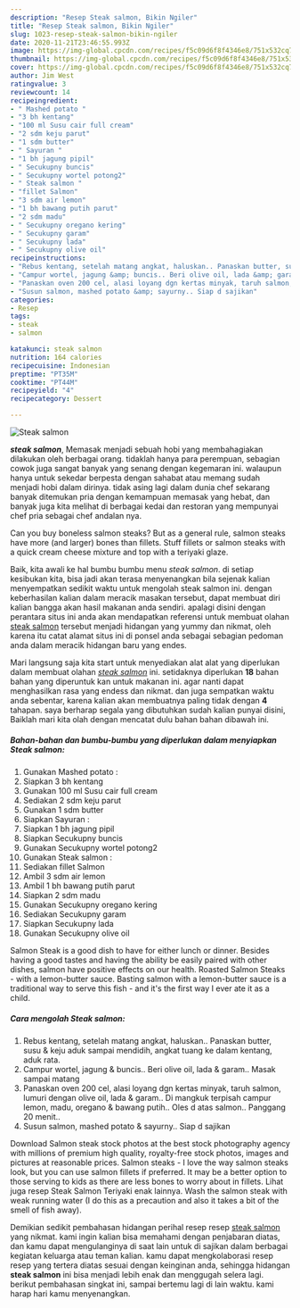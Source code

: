 ```yaml
---
description: "Resep Steak salmon, Bikin Ngiler"
title: "Resep Steak salmon, Bikin Ngiler"
slug: 1023-resep-steak-salmon-bikin-ngiler
date: 2020-11-21T23:46:55.993Z
image: https://img-global.cpcdn.com/recipes/f5c09d6f8f4346e8/751x532cq70/steak-salmon-foto-resep-utama.jpg
thumbnail: https://img-global.cpcdn.com/recipes/f5c09d6f8f4346e8/751x532cq70/steak-salmon-foto-resep-utama.jpg
cover: https://img-global.cpcdn.com/recipes/f5c09d6f8f4346e8/751x532cq70/steak-salmon-foto-resep-utama.jpg
author: Jim West
ratingvalue: 3
reviewcount: 14
recipeingredient:
- " Mashed potato "
- "3 bh kentang"
- "100 ml Susu cair full cream"
- "2 sdm keju parut"
- "1 sdm butter"
- " Sayuran "
- "1 bh jagung pipil"
- " Secukupny buncis"
- " Secukupny wortel potong2"
- " Steak salmon "
- "fillet Salmon"
- "3 sdm air lemon"
- "1 bh bawang putih parut"
- "2 sdm madu"
- " Secukupny oregano kering"
- " Secukupny garam"
- " Secukupny lada"
- " Secukupny olive oil"
recipeinstructions:
- "Rebus kentang, setelah matang angkat, haluskan.. Panaskan butter, susu &amp; keju aduk sampai mendidih, angkat tuang ke dalam kentang, aduk rata."
- "Campur wortel, jagung &amp; buncis.. Beri olive oil, lada &amp; garam.. Masak sampai matang"
- "Panaskan oven 200 cel, alasi loyang dgn kertas minyak, taruh salmon, lumuri dengan olive oil, lada &amp; garam.. Di mangkuk terpisah campur lemon, madu, oregano &amp; bawang putih.. Oles d atas salmon.. Panggang 20 menit.."
- "Susun salmon, mashed potato &amp; sayurny.. Siap d sajikan"
categories:
- Resep
tags:
- steak
- salmon

katakunci: steak salmon 
nutrition: 164 calories
recipecuisine: Indonesian
preptime: "PT35M"
cooktime: "PT44M"
recipeyield: "4"
recipecategory: Dessert

---
```



![Steak salmon](https://img-global.cpcdn.com/recipes/f5c09d6f8f4346e8/751x532cq70/steak-salmon-foto-resep-utama.jpg)

<b><i>steak salmon</i></b>, Memasak menjadi sebuah hobi yang membahagiakan dilakukan oleh berbagai orang. tidaklah hanya para perempuan, sebagian cowok juga sangat banyak yang senang dengan kegemaran ini. walaupun hanya untuk sekedar berpesta dengan sahabat atau memang sudah menjadi hobi dalam dirinya. tidak asing lagi dalam dunia chef sekarang banyak ditemukan pria dengan kemampuan memasak yang hebat, dan banyak juga kita melihat di berbagai kedai dan restoran yang mempunyai chef pria sebagai chef andalan nya.

Can you buy boneless salmon steaks? But as a general rule, salmon steaks have more (and larger) bones than fillets. Stuff fillets or salmon steaks with a quick cream cheese mixture and top with a teriyaki glaze.

Baik, kita awali ke hal bumbu bumbu menu <i>steak salmon</i>. di setiap kesibukan kita, bisa jadi akan terasa menyenangkan bila sejenak kalian menyempatkan sedikit waktu untuk mengolah steak salmon ini. dengan keberhasilan kalian dalam meracik masakan tersebut, dapat membuat diri kalian bangga akan hasil makanan anda sendiri. apalagi disini dengan perantara situs ini anda akan mendapatkan referensi untuk membuat olahan <u>steak salmon</u> tersebut menjadi hidangan yang yummy dan nikmat, oleh karena itu catat alamat situs ini di ponsel anda sebagai sebagian pedoman anda dalam meracik hidangan baru yang endes.


Mari langsung saja kita start untuk menyediakan alat alat yang diperlukan dalam membuat olahan <u><i>steak salmon</i></u> ini. setidaknya diperlukan <b>18</b> bahan bahan yang diperuntuk kan untuk makanan ini. agar nanti dapat menghasilkan rasa yang endess dan nikmat. dan juga sempatkan waktu anda sebentar, karena kalian akan membuatnya paling tidak dengan <b>4</b> tahapan. saya berharap segala yang dibutuhkan sudah kalian punyai disini, Baiklah mari kita olah dengan mencatat dulu bahan bahan dibawah ini.

<!--inarticleads1-->

##### Bahan-bahan dan bumbu-bumbu yang diperlukan dalam menyiapkan Steak salmon:

1. Gunakan  Mashed potato :
1. Siapkan 3 bh kentang
1. Gunakan 100 ml Susu cair full cream
1. Sediakan 2 sdm keju parut
1. Gunakan 1 sdm butter
1. Siapkan  Sayuran :
1. Siapkan 1 bh jagung pipil
1. Siapkan  Secukupny buncis
1. Gunakan  Secukupny wortel potong2
1. Gunakan  Steak salmon :
1. Sediakan fillet Salmon
1. Ambil 3 sdm air lemon
1. Ambil 1 bh bawang putih parut
1. Siapkan 2 sdm madu
1. Gunakan  Secukupny oregano kering
1. Sediakan  Secukupny garam
1. Siapkan  Secukupny lada
1. Gunakan  Secukupny olive oil


Salmon Steak is a good dish to have for either lunch or dinner. Besides having a good tastes and having the ability be easily paired with other dishes, salmon have positive effects on our health. Roasted Salmon Steaks - with a lemon-butter sauce. Basting salmon with a lemon-butter sauce is a traditional way to serve this fish - and it&#39;s the first way I ever ate it as a child. 

<!--inarticleads2-->

##### Cara mengolah Steak salmon:

1. Rebus kentang, setelah matang angkat, haluskan.. Panaskan butter, susu &amp; keju aduk sampai mendidih, angkat tuang ke dalam kentang, aduk rata.
1. Campur wortel, jagung &amp; buncis.. Beri olive oil, lada &amp; garam.. Masak sampai matang
1. Panaskan oven 200 cel, alasi loyang dgn kertas minyak, taruh salmon, lumuri dengan olive oil, lada &amp; garam.. Di mangkuk terpisah campur lemon, madu, oregano &amp; bawang putih.. Oles d atas salmon.. Panggang 20 menit..
1. Susun salmon, mashed potato &amp; sayurny.. Siap d sajikan


Download Salmon steak stock photos at the best stock photography agency with millions of premium high quality, royalty-free stock photos, images and pictures at reasonable prices. Salmon steaks - I love the way salmon steaks look, but you can use salmon fillets if preferred. It may be a better option to those serving to kids as there are less bones to worry about in fillets. Lihat juga resep Steak Salmon Teriyaki enak lainnya. Wash the salmon steak with weak running water (I do this as a precaution and also it takes a bit of the smell of fish away). 

Demikian sedikit pembahasan hidangan perihal resep resep <u>steak salmon</u> yang nikmat. kami ingin kalian bisa memahami dengan penjabaran diatas, dan kamu dapat mengulanginya di saat lain untuk di sajikan dalam berbagai kegiatan keluarga atau teman kalian. kamu dapat mengkolaborasi resep resep yang tertera diatas sesuai dengan keinginan anda, sehingga hidangan <b>steak salmon</b> ini bisa menjadi lebih enak dan menggugah selera lagi. berikut pembahasan singkat ini, sampai bertemu lagi di lain waktu. kami harap hari kamu menyenangkan.
